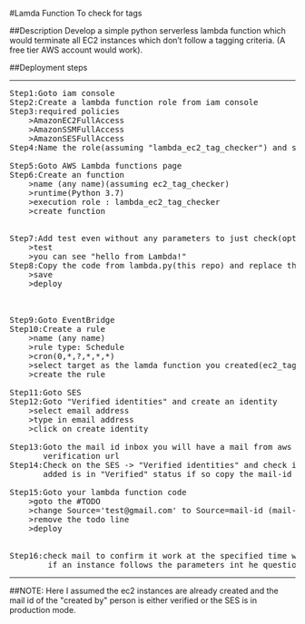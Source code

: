 #Lamda Function To check for tags

##Description
Develop a simple python serverless lambda function which would terminate all EC2 instances which don’t follow a tagging criteria. (A free tier AWS account would work).

##Deployment steps
***
<pre>
Step1:Goto iam console
Step2:Create a lambda function role from iam console
Step3:required policies
    >AmazonEC2FullAccess
    >AmazonSSMFullAccess
    >AmazonSESFullAccess
Step4:Name the role(assuming "lambda_ec2_tag_checker") and save

Step5:Goto AWS Lambda functions page
Step6:Create an function 
    >name (any name)(assuming ec2_tag_checker)
    >runtime(Python 3.7)
    >execution role : lambda_ec2_tag_checker
    >create function


Step7:Add test even without any parameters to just check(optional)
    >test 
    >you can see "hello from Lambda!"
Step8:Copy the code from lambda.py(this repo) and replace the code on the lamda function page
    >save
    >deploy



Step9:Goto EventBridge
Step10:Create a rule
    >name (any name)
    >rule type: Schedule
    >cron(0,*,?,*,*,*)
    >select target as the lamda function you created(ec2_tag_checker)
    >create the rule

Step11:Goto SES
Step12:Goto "Verified identities" and create an identity
    >select email address
    >type in email address
    >click on create identity

Step13:Goto the mail id inbox you will have a mail from aws click on the
       verification url 
Step14:Check on the SES -> "Verified identities" and check if the mail id
       added is in "Verified" status if so copy the mail-id

Step15:Goto your lambda function code
    >goto the #TODO
    >change Source='test@gmail.com' to Source=mail-id (mail-id copied from last step)
    >remove the todo line
    >deploy


Step16:check mail to confirm it work at the specified time when the rule is created 
        if an instance follows the parameters int he question 
</pre>
***

##NOTE:
Here I assumed the ec2 instances are already created and the mail id of the 
"created by" person is either verified or the SES is in production mode.


